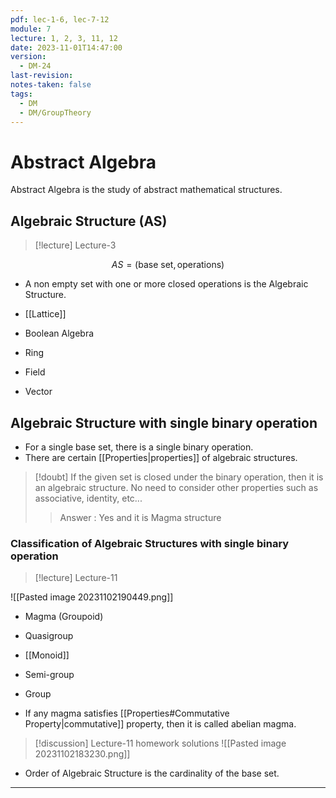 ```yaml
---
pdf: lec-1-6, lec-7-12
module: 7
lecture: 1, 2, 3, 11, 12
date: 2023-11-01T14:47:00
version:
  - DM-24
last-revision: 
notes-taken: false
tags:
  - DM
  - DM/GroupTheory
---
```

# Abstract Algebra
Abstract Algebra is the study of abstract mathematical structures.

## Algebraic Structure (AS)
> [!lecture] Lecture-3

$$
AS = (\text{base set}, \text{operations})
$$
- A non empty set with one or more closed operations is the Algebraic Structure.

- [[Lattice]]
- Boolean Algebra
- Ring
- Field
- Vector


## Algebraic Structure with single binary operation
- For a single base set, there is a single binary operation.
- There are certain [[Properties|properties]] of algebraic structures.

> [!doubt] 
> If the given set is closed under the binary operation, then it is an algebraic structure. No need to consider other properties such as associative, identity, etc...
>> Answer : Yes and it is Magma structure

### Classification of Algebraic Structures with single binary operation
> [!lecture] Lecture-11

![[Pasted image 20231102190449.png]]

- Magma (Groupoid)
- Quasigroup
- [[Monoid]]
- Semi-group
- Group

- If any magma satisfies [[Properties#Commutative Property|commutative]] property, then it is called abelian magma.


> [!discussion] Lecture-11 homework solutions
> ![[Pasted image 20231102183230.png]]


- Order of Algebraic Structure is the cardinality of the base set.


---